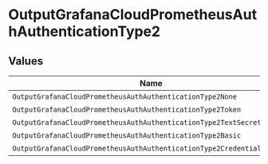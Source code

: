 # OutputGrafanaCloudPrometheusAuthAuthenticationType2


## Values

| Name                                                                   | Value                                                                  |
| ---------------------------------------------------------------------- | ---------------------------------------------------------------------- |
| `OutputGrafanaCloudPrometheusAuthAuthenticationType2None`              | none                                                                   |
| `OutputGrafanaCloudPrometheusAuthAuthenticationType2Token`             | token                                                                  |
| `OutputGrafanaCloudPrometheusAuthAuthenticationType2TextSecret`        | textSecret                                                             |
| `OutputGrafanaCloudPrometheusAuthAuthenticationType2Basic`             | basic                                                                  |
| `OutputGrafanaCloudPrometheusAuthAuthenticationType2CredentialsSecret` | credentialsSecret                                                      |